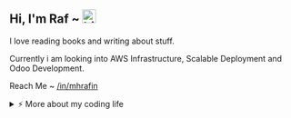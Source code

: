 ## Hi, I'm Raf ~ <img src="https://user-images.githubusercontent.com/1303154/88677602-1635ba80-d120-11ea-84d8-d263ba5fc3c0.gif" width="24px" alt="hi">

I love reading books and writing about stuff. 




Currently i am looking into AWS Infrastructure, Scalable Deployment and Odoo Development.




Reach Me ~ [/in/mhrafin](https://linkedin.com/in/mhrafin)





<details>
<summary>⚡️ More about my coding life</summary>
<br />
  
![Top Langs](https://github-readme-stats.vercel.app/api/top-langs/?username=mhrafin&layout=compact)

</details>
